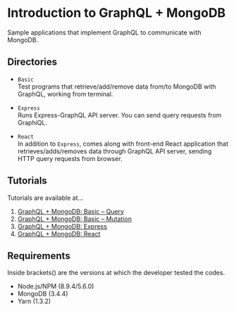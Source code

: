 # Introduction to GraphQL + MongoDB

Sample applications that implement GraphQL to communicate with MongoDB.

## Directories
- `Basic`<br>Test programs that retrieve/add/remove data from/to MongoDB with GraphQL, working from terminal.

- `Express`<br>Runs Express-GraphQL API server. You can send query requests from GraphiQL.

- `React`<br>In addition to `Express`, comes along with front-end React application that retrieves/adds/removes data through GraphQL API server, sending HTTP query requests from browser.

## Tutorials

Tutorials are available at…

1. [GraphQL + MongoDB: Basic – Query](https://www.mokuji.me/article/graphql-mongo-basic1)
2. [GraphQL + MongoDB: Basic – Mutation](https://www.mokuji.me/article/graphql-mongo-basic2)
3. [GraphQL + MongoDB: Express](https://www.mokuji.me/article/graphql-mongo-express)
4. [GraphQL + MongoDB: React](https://www.mokuji.me/article/graphql-mongo-react)

## Requirements

Inside brackets() are the versions at which the developer tested the codes.

- Node.js/NPM (8.9.4/5.6.0)
- MongoDB (3.4.4)
- Yarn (1.3.2)
